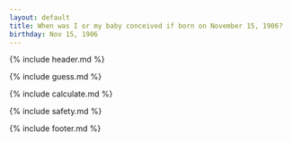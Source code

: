 ```yaml
---
layout: default
title: When was I or my baby conceived if born on November 15, 1906?
birthday: Nov 15, 1906
---
```


{% include header.md %}

{% include guess.md %}

{% include calculate.md %}

{% include safety.md %}

{% include footer.md %}



